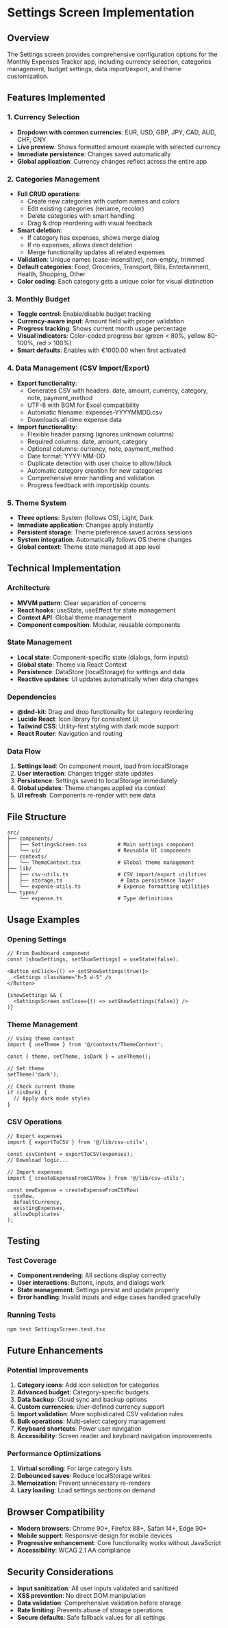 # Settings Screen Implementation

## Overview
The Settings screen provides comprehensive configuration options for the Monthly Expenses Tracker app, including currency selection, categories management, budget settings, data import/export, and theme customization.

## Features Implemented

### 1. Currency Selection
- **Dropdown with common currencies**: EUR, USD, GBP, JPY, CAD, AUD, CHF, CNY
- **Live preview**: Shows formatted amount example with selected currency
- **Immediate persistence**: Changes saved automatically
- **Global application**: Currency changes reflect across the entire app

### 2. Categories Management
- **Full CRUD operations**:
  - Create new categories with custom names and colors
  - Edit existing categories (rename, recolor)
  - Delete categories with smart handling
  - Drag & drop reordering with visual feedback
- **Smart deletion**: 
  - If category has expenses, shows merge dialog
  - If no expenses, allows direct deletion
  - Merge functionality updates all related expenses
- **Validation**: Unique names (case-insensitive), non-empty, trimmed
- **Default categories**: Food, Groceries, Transport, Bills, Entertainment, Health, Shopping, Other
- **Color coding**: Each category gets a unique color for visual distinction

### 3. Monthly Budget
- **Toggle control**: Enable/disable budget tracking
- **Currency-aware input**: Amount field with proper validation
- **Progress tracking**: Shows current month usage percentage
- **Visual indicators**: Color-coded progress bar (green < 80%, yellow 80-100%, red > 100%)
- **Smart defaults**: Enables with €1000.00 when first activated

### 4. Data Management (CSV Import/Export)
- **Export functionality**:
  - Generates CSV with headers: date, amount, currency, category, note, payment_method
  - UTF-8 with BOM for Excel compatibility
  - Automatic filename: expenses-YYYYMMDD.csv
  - Downloads all-time expense data
- **Import functionality**:
  - Flexible header parsing (ignores unknown columns)
  - Required columns: date, amount, category
  - Optional columns: currency, note, payment_method
  - Date format: YYYY-MM-DD
  - Duplicate detection with user choice to allow/block
  - Automatic category creation for new categories
  - Comprehensive error handling and validation
  - Progress feedback with import/skip counts

### 5. Theme System
- **Three options**: System (follows OS), Light, Dark
- **Immediate application**: Changes apply instantly
- **Persistent storage**: Theme preference saved across sessions
- **System integration**: Automatically follows OS theme changes
- **Global context**: Theme state managed at app level

## Technical Implementation

### Architecture
- **MVVM pattern**: Clear separation of concerns
- **React hooks**: useState, useEffect for state management
- **Context API**: Global theme management
- **Component composition**: Modular, reusable components

### State Management
- **Local state**: Component-specific state (dialogs, form inputs)
- **Global state**: Theme via React Context
- **Persistence**: DataStore (localStorage) for settings and data
- **Reactive updates**: UI updates automatically when data changes

### Dependencies
- **@dnd-kit**: Drag and drop functionality for category reordering
- **Lucide React**: Icon library for consistent UI
- **Tailwind CSS**: Utility-first styling with dark mode support
- **React Router**: Navigation and routing

### Data Flow
1. **Settings load**: On component mount, load from localStorage
2. **User interaction**: Changes trigger state updates
3. **Persistence**: Settings saved to localStorage immediately
4. **Global updates**: Theme changes applied via context
5. **UI refresh**: Components re-render with new data

## File Structure

```
src/
├── components/
│   ├── SettingsScreen.tsx          # Main settings component
│   └── ui/                         # Reusable UI components
├── contexts/
│   └── ThemeContext.tsx            # Global theme management
├── lib/
│   ├── csv-utils.ts                # CSV import/export utilities
│   ├── storage.ts                   # Data persistence layer
│   └── expense-utils.ts            # Expense formatting utilities
└── types/
    └── expense.ts                  # Type definitions
```

## Usage Examples

### Opening Settings
```tsx
// From Dashboard component
const [showSettings, setShowSettings] = useState(false);

<Button onClick={() => setShowSettings(true)}>
  <Settings className="h-5 w-5" />
</Button>

{showSettings && (
  <SettingsScreen onClose={() => setShowSettings(false)} />
)}
```

### Theme Management
```tsx
// Using theme context
import { useTheme } from '@/contexts/ThemeContext';

const { theme, setTheme, isDark } = useTheme();

// Set theme
setTheme('dark');

// Check current theme
if (isDark) {
  // Apply dark mode styles
}
```

### CSV Operations
```tsx
// Export expenses
import { exportToCSV } from '@/lib/csv-utils';

const csvContent = exportToCSV(expenses);
// Download logic...

// Import expenses
import { createExpenseFromCSVRow } from '@/lib/csv-utils';

const newExpense = createExpenseFromCSVRow(
  csvRow, 
  defaultCurrency, 
  existingExpenses, 
  allowDuplicates
);
```

## Testing

### Test Coverage
- **Component rendering**: All sections display correctly
- **User interactions**: Buttons, inputs, and dialogs work
- **State management**: Settings persist and update properly
- **Error handling**: Invalid inputs and edge cases handled gracefully

### Running Tests
```bash
npm test SettingsScreen.test.tsx
```

## Future Enhancements

### Potential Improvements
1. **Category icons**: Add icon selection for categories
2. **Advanced budget**: Category-specific budgets
3. **Data backup**: Cloud sync and backup options
4. **Custom currencies**: User-defined currency support
5. **Import validation**: More sophisticated CSV validation rules
6. **Bulk operations**: Multi-select category management
7. **Keyboard shortcuts**: Power user navigation
8. **Accessibility**: Screen reader and keyboard navigation improvements

### Performance Optimizations
1. **Virtual scrolling**: For large category lists
2. **Debounced saves**: Reduce localStorage writes
3. **Memoization**: Prevent unnecessary re-renders
4. **Lazy loading**: Load settings sections on demand

## Browser Compatibility

- **Modern browsers**: Chrome 90+, Firefox 88+, Safari 14+, Edge 90+
- **Mobile support**: Responsive design for mobile devices
- **Progressive enhancement**: Core functionality works without JavaScript
- **Accessibility**: WCAG 2.1 AA compliance

## Security Considerations

- **Input sanitization**: All user inputs validated and sanitized
- **XSS prevention**: No direct DOM manipulation
- **Data validation**: Comprehensive validation before storage
- **Rate limiting**: Prevents abuse of storage operations
- **Secure defaults**: Safe fallback values for all settings
